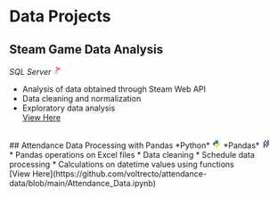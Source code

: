 # Data Projects

## Steam Game Data Analysis

*SQL Server*
<img src="/assets/img/sqlserver.png" width="16" height="16">
<br/>
* Analysis of data obtained through Steam Web API
* Data cleaning and normalization
* Exploratory data analysis
<br/>[View Here](https://github.com/voltrecto/steam-game-data/blob/main/Steam%20Game%20Data%20Analysis.md)
<br/>
## Attendance Data Processing with Pandas
*Python*
<img src="/assets/img/python.png" width="16" height="16"> *Pandas*
<img src="/assets/img/pandas.png" width="16" height="16">
<br/>
* Pandas operations on Excel files
* Data cleaning
* Schedule data processing
* Calculations on datetime values using functions
<br/>[View Here](https://github.com/voltrecto/attendance-data/blob/main/Attendance_Data.ipynb)